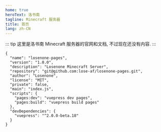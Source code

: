 ```yaml
---
home: true
heroText: 洛书南
tagline: Minecraft 服务器
title: 首页
lang: zh-CN
---
```


::: tip
这里是洛书南 Minecraft 服务器的官网和文档, 不过现在还没有内容.
:::

```json{11-12}
{
  "name": "losenone-pages",
  "version": "1.0.0",
  "description": "Losenone Minecraft Server",
  "repository": "git@github.com:lose-af/losenone-pages.git",
  "author": "Losenone",
  "license": "MIT",
  "private": false,
  "main": "index.js",
  "scripts": {
    "pages:dev": "vuepress dev pages",
    "pages:build": "vuepress build pages"
  },
  "devDependencies": {
    "vuepress": "^2.0.0-beta.18"
  }
}
```
